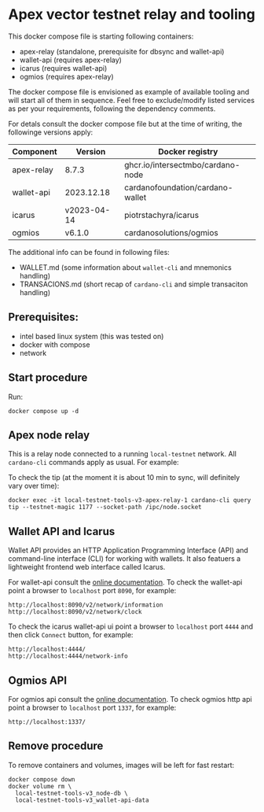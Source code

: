 # Apex vector testnet relay and tooling

This docker compose file is starting following containers:

* apex-relay (standalone, prerequisite for dbsync and wallet-api)
* wallet-api (requires apex-relay)
* icarus (requires wallet-api)
* ogmios (requires apex-relay)

The docker compose file is envisioned as example of available tooling and will start all of them in sequence.
Feel free to exclude/modify listed services as per your requirements, following the dependency comments.

For detals consult the docker compose file but at the time of writing, the followinge versions apply:

| Component  | Version      | Docker registry                      |
|------------|--------------|--------------------------------------|
| apex-relay |        8.7.3 | ghcr.io/intersectmbo/cardano-node    |
| wallet-api |   2023.12.18 | cardanofoundation/cardano-wallet     |
| icarus     |  v2023-04-14 | piotrstachyra/icarus                 |
| ogmios     |       v6.1.0 | cardanosolutions/ogmios              |

The additional info can be found in following files:

* WALLET.md (some information about `wallet-cli` and mnemonics handling)
* TRANSACIONS.md (short recap of `cardano-cli` and simple transaciton handling)

## Prerequisites:

* intel based linux system (this was tested on)
* docker with compose
* network


## Start procedure

Run:

```
docker compose up -d
```


## Apex node relay

This is a relay node connected to a running `local-testnet` network. All `cardano-cli` commands apply as usual. For example:

To check the tip (at the moment it is about 10 min to sync, will definitely vary over time):

```
docker exec -it local-testnet-tools-v3-apex-relay-1 cardano-cli query tip --testnet-magic 1177 --socket-path /ipc/node.socket
```


## Wallet API and Icarus

Wallet API provides an HTTP Application Programming Interface (API) and command-line interface (CLI) for
working with wallets. It also featuers a lightweight frontend web interface called Icarus.

For wallet-api consult the [online documentation](https://cardano-foundation.github.io/cardano-wallet/api/edge/).
To check the wallet-api point a browser to `localhost` port `8090`, for example:

```
http://localhost:8090/v2/network/information
http://localhost:8090/v2/network/clock
```

To check the icarus wallet-api ui point a browser to `localhost` port `4444` and then click `Connect` button, for example:

```
http://localhost:4444/
http://localhost:4444/network-info
```

## Ogmios API

For ogmios api consult the [online documentation](https://ogmios.dev/api/v5.6/).
To check ogmios http api point a browser to `localhost` port `1337`, for example:

```
http://localhost:1337/
```


## Remove procedure

To remove containers and volumes, images will be left for fast restart:

```
docker compose down
docker volume rm \
  local-testnet-tools-v3_node-db \
  local-testnet-tools-v3_wallet-api-data
```
